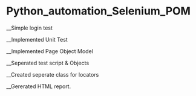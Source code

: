 # Python_automation_Selenium_POM

__Simple login test

__Implemented Unit Test

__Implemented Page Object Model

__Seperated test script & Objects

__Created seperate class for locators

__Gererated HTML report.
